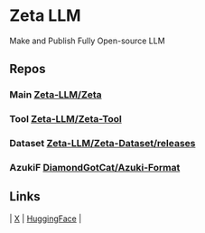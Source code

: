 # Zeta LLM
Make and Publish Fully Open-source LLM

## Repos

### Main [Zeta-LLM/Zeta](https://github.com/Zeta-LLM/Zeta/)

### Tool [Zeta-LLM/Zeta-Tool](https://github.com/Zeta-LLM/Zeta-Tool/)

### Dataset [Zeta-LLM/Zeta-Dataset/releases](https://github.com/Zeta-LLM/Zeta-Dataset/releases)

### AzukiF [DiamondGotCat/Azuki-Format](https://github.com/DiamondGotCat/Azuki-Format)

## Links
| [X](https://x.com/Zeta_LLM/) | [HuggingFace](https://huggingface.co/Zeta-LLM/) |
